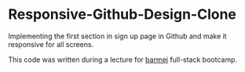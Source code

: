 # Responsive-Github-Design-Clone

Implementing the first section in sign up page in Github and make it responsive for all screens.

This code was written during a lecture for [barmej](https://www.barmej.com/) full-stack bootcamp.
